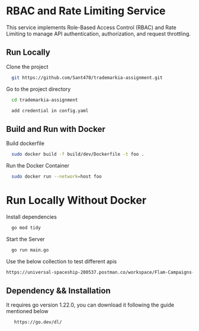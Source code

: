 
# RBAC and Rate Limiting Service 

This service implements Role-Based Access Control (RBAC) and Rate Limiting to manage API authentication, authorization, and request throttling.


## Run Locally

Clone the project

```bash
  git https://github.com/Sant470/trademarkia-assignment.git
```

Go to the project directory

```bash
  cd trademarkia-assignment
```

```bash
  add credential in config.yaml
```

## Build and Run with Docker

Build dockerfile 

```bash
  sudo docker build -f build/dev/Dockerfile -t foo .
```

Run the Docker Container 
```bash
  sudo docker run --network=host foo
```

# Run Locally Without Docker

Install dependencies
```bash
  go mod tidy
```

Start the Server
```bash
  go run main.go
```

Use the below collection to test different apis 

```bash
https://universal-spaceship-200537.postman.co/workspace/Flam-Campaigns-Svc~5bb9cd61-1e44-4ff7-91b6-523485c33b4e/collection/8595172-5a29cddc-67e1-46cb-b7e2-fc394e0fabb7?action=share&creator=8595172
```
## Dependency && Installation

It requires go version 1.22.0, you can download it following the guide mentioned below 

```bash
   https://go.dev/dl/
```
    